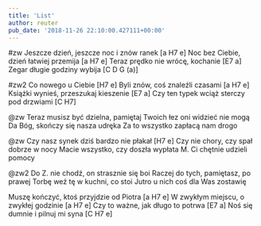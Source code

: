 ```yaml
---
title: 'List'
author: reuter
pub_date: '2018-11-26 22:10:00.427111+00:00'
---
```


#zw
Jeszcze dzień, jeszcze noc i znów ranek [a H7 e]
Noc bez Ciebie, dzień łatwiej przemija [a H7 e]
Teraz prędko nie wrócę, kochanie [E7 a]
Zegar długie godziny wybija [C D G (a)]

#zw2
Co nowego u Ciebie [H7 e]
Byli znów, coś znaleźli czasami [a H7 e]
Książki wynieś, przeszukaj kieszenie [E7 a]
Czy ten typek wciąż sterczy pod drzwiami [C H7]

@zw
Teraz musisz być dzielna, pamiętaj
Twoich łez oni widzieć nie mogą
Da Bóg, skończy się nasza udręka
Za to wszystko zapłacą nam drogo

@zw
Czy nasz synek dziś bardzo nie płakał [H7 e]
Czy nie chory, czy spał dobrze w nocy
Macie wszystko, czy doszła wypłata
M. Ci chętnie udzieli pomocy

@zw2
Do Z. nie chodź, on strasznie się boi
Raczej do tych, pamiętasz, po prawej
Torbę weź tę w kuchni, co stoi
Jutro u nich coś dla Was zostawię

Muszę kończyć, ktoś przyjdzie od Piotra [a H7 e]
W zwykłym miejscu, o zwykłej godzinie [a H7 e]
Czy to ważne, jak długo to potrwa [E7 a]
Noś się dumnie i pilnuj mi syna [C H7 e]